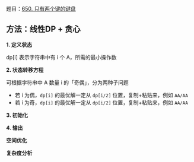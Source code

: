 题目：[650. 只有两个键的键盘](https://leetcode-cn.com/problems/2-keys-keyboard/)

## 方法：线性DP + 贪心

**1. 定义状态**

dp[i] 表示字符串中有 i 个 A，所需的最小操作数

**2. 状态转移方程**

可根据字符串中 A 数量 i 的「奇偶」，分为两种子问题

- 若 i 为偶，`dp[i]` 的最优解一定从 `dp[i/2]` 位置，复制+粘贴来，例如 `AA/AA`
- 若 i 为奇，`dp[i]` 的最优解一定从 `dp[i/2]` 位置，复制+粘贴来，例如 `AA/AA`

**3. 初始化**

**4. 输出**

**空间优化**

**复杂度分析**
